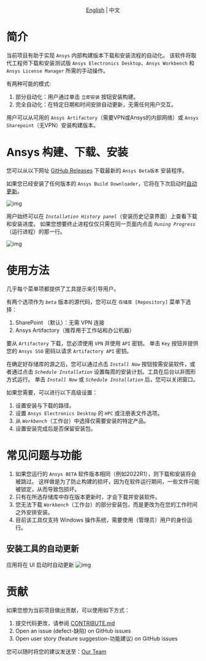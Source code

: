 <p align="center">
    <br> <a href="README.md">English</a> | 中文
</p>

# 简介

当前项目有助于实现 `Ansys` 内部构建版本下载和安装流程的自动化。
该软件将取代工程师下载和安装测试版 `Ansys Electronics Desktop`、`Ansys Workbench` 和 `Ansys License Manager` 所需的手动操作。

有两种可能的模式: 
1. 部分自动化：用户通过单击 `立即安装` 按钮安装构建。
2. 完全自动化：在特定日期和时间安排自动更新，无需任何用户交互。

用户可以从可用的 `Ansys Artifactory`（需要VPN或Ansys的内部网络）或 `Ansys Sharepoint`（无VPN）安装构建版本。

# Ansys 构建、下载、安装

您可以从以下网址 [GitHub Releases](https://github.com/ansys/pre-release-installer/releases) 下载最新的 `Ansys Beta版本` 安装程序。

如果您已经安装了任何版本的 `Ansys Build Downloader`，它将在下次启动时[自动更新](#tool-autoupdate)。

![img](docs/images/ui.jpg)

用户始终可以在 _`Installation History panel`_（安装历史记录界面）上查看下载和安装进度。
如果您想要终止进程仅仅只需在同一页面内点击 _`Runing Progress`_（运行进程）的那一行。

![img](docs/images/install_history.jpg)

# 使用方法

几乎每个菜单项都提供了工具提示来引导用户。

有两个选项作为 _`beta`_ 版本的源代码，您可以在 `存储库 [Repository]` 菜单下选择：
1. SharePoint （默认）：无需 VPN 连接
2. Ansys Artifactory（推荐用于工作站和办公机器）

要从 `Artifactory` 下载，您必须使用 `VPN` 并使用 `API` 密钥。
单击 `Key` 按钮并提供您的 `Ansys SSO` 密码以请求 `Artifactory API` 密钥。

在确定好存储库的源之后，您可以通过点击 _`Install Now`_  按钮按需安装软件，或者通过点击 _`Schedule Installation`_ 设置每周的安装计划。工具在后台以非图形方式运行。
单击 _`Install Now`_ 或 _`Schedule Installation`_ 后，您可以关闭窗口。

如果您需要，可以进行以下高级设置：
1. 设置安装与下载的路径。
2. 设置 `Ansys Electronics Desktop` 的 `HPC` 或注册表文件选项。
3. 从 _`Workbench`_（工作台）中选择仅需要安装的特定产品。
4. 设置安装完成后是否保留安装包。

# 常见问题与功能

1. 如果您运行的 `Ansys BETA` 软件版本相同（例如2022R1），则下载和安装将会被跳过。
这样做是为了防止构建的损坏，因为在软件运行期间，一些文件可能被锁定，从而导致包损坏。
2. 只有在所选存储库中存在版本更新时，才会下载并安装软件。
3. 您无法下载 _`Workbench`_（工作台）的部分安装包，而是更改为在您的工作时间之外安排安装。
4. 目前该工具仅支持 Windows 操作系统，需要使用（管理员）用户的身份运行。


## 安装工具的自动更新
应用将在 UI 启动时自动更新
![img](docs/images/autoupdate.jpg)

# 贡献
如果您想为当前项目做出贡献，可以使用如下方式：


1. 提交代码更改，请参阅 [CONTRIBUTE.md](docs/CONTRIBUTE.md)
2. Open an issue (defect-缺陷) on GitHub issues
3. Open user story (feature suggestion-功能建议) on GitHub issues

您可以随时将您的建议发送至：[Our Team](mailto:betadownloader@ansys.com)
